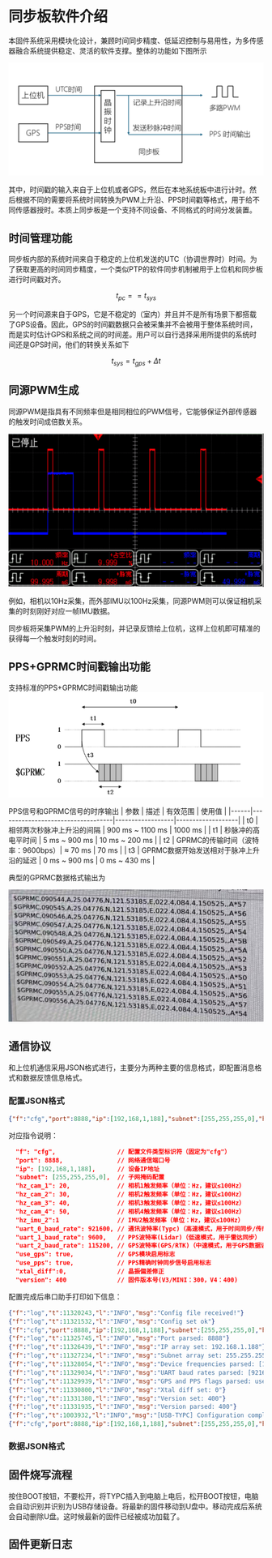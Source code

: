 # 同步板软件介绍

本固件系统采用模块化设计，兼顾时间同步精度、低延迟控制与易用性，为多传感器融合系统提供稳定、灵活的软件支撑。整体的功能如下图所示

![alt text](../picture/sync.png)

其中，时间戳的输入来自于上位机或者GPS，然后在本地系统板中进行计时。然后根据不同的需要将系统时间转换为PWM上升沿、PPS时间戳等格式，用于给不同传感器授时。本质上同步板是一个支持不同设备、不同格式的时间分发装置。


## 时间管理功能

同步板内部的系统时间来自于稳定的上位机发送的UTC（协调世界时）时间。为了获取更高的时间同步精度，一个类似PTP的软件同步机制被用于上位机和同步板进行时间戳对齐。

$$
t_{pc} == t_{sys}
$$

另一个时间源来自于GPS，它是不稳定的（室内）并且并不是所有场景下都搭载了GPS设备。因此，GPS的时间戳数据只会被采集并不会被用于整体系统时间，而是实时估计GPS和系统之间的时间差。用户可以自行选择采用所提供的系统时间还是GPS时间，他们的转换关系如下

$$
t_{sys} = t_{gps} + \Delta t
$$


## 同源PWM生成

同源PWM是指具有不同频率但是相同相位的PWM信号，它能够保证外部传感器的触发时间成倍数关系。

![alt text](../picture/align.png)

例如，相机以10Hz采集，而外部IMU以100Hz采集，同源PWM则可以保证相机采集的时刻刚好对应一帧IMU数据。

同步板将采集PWM的上升沿时刻，并记录反馈给上位机，这样上位机即可精准的获得每一个触发时刻的时间。

## PPS+GPRMC时间戳输出功能

支持标准的PPS+GPRMC时间戳输出功能
![alt text](../picture/pps.png)

PPS信号和GPRMC信号的时序输出
| 参数 | 描述                              | 有效范围         | 使用值            |
|------|-----------------------------------|------------------|-------------------|
| t0   | 相邻两次秒脉冲上升沿的间隔        | 900 ms ~ 1100 ms | 1000 ms           |
| t1   | 秒脉冲的高电平时间                | 5 ms ~ 900 ms    | 10 ms ~ 200 ms    |
| t2   | GPRMC的传输时间（波特率：9600bps）| ≈ 70 ms          | 70 ms             |
| t3   | GPRMC数据开始发送相对于脉冲上升沿的延迟 | 0 ms ~ 900 ms    | 0 ms ~ 430 ms     |

典型的GPRMC数据格式输出为

![alt text](../picture/gprmc.jpg)

## 通信协议

和上位机通信采用JSON格式进行，主要分为两种主要的信息格式，即配置消息格式和数据反馈信息格式。

### 配置JSON格式


```json lines
{"f":"cfg","port":8888,"ip":[192,168,1,188],"subnet":[255,255,255,0],"hz_cam_1":1,"hz_cam_2":2,"hz_cam_3":4,"hz_cam_4":8,"hz_imu_2":10,"xtal_diff":0,"uart_0_baud_rate":921600,"uart_1_baud_rate":9600,"uart_2_baud_rate":115200,"use_gps":true,"use_pps":true,"version":400}\n
```
对应指令说明：
```json
  "f": "cfg",                 // 配置文件类型标识符（固定为"cfg"）
  "port": 8888,               // 网络通信端口号
  "ip": [192,168,1,188],      // 设备IP地址
  "subnet": [255,255,255,0],  // 子网掩码配置
  "hz_cam_1": 20,             // 相机1触发频率（单位：Hz，建议≤100Hz）
  "hz_cam_2": 30,             // 相机2触发频率（单位：Hz，建议≤100Hz）
  "hz_cam_3": 40,             // 相机3触发频率（单位：Hz，建议≤100Hz）
  "hz_cam_4": 50,             // 相机4触发频率（单位：Hz，建议≤100Hz）
  "hz_imu_2":1                // IMU2触发频率（单位：Hz，建议≤100Hz）
  "uart_0_baud_rate": 921600, // 通讯波特率(Typc)（高速模式，用于时间同步/传感器数据）
  "uart_1_baud_rate": 9600,   // PPS波特率(Lidar)（低速模式，用于雷达同步）
  "uart_2_baud_rate": 115200, // GPS波特率(GPS/RTK)（中速模式，用于GPS数据读取）
  "use_gps": true,            // GPS模块启用标志
  "use_pps": true,            // PPS精确时钟同步信号启用标志
  "xtal_diff":0,              // 晶振偏差修正
  "version": 400              // 固件版本号(V3/MINI：300，V4：400)
```
配置完成后串口助手打印如下信息：
```json
{"f":"log","t":11320243,"l":"INFO","msg":"Config file received!"}
{"f":"log","t":11321532,"l":"INFO","msg":"Config set ok"}
{"f":"cfg","port":8888,"ip":[192,168,1,188],"subnet":[255,255,255,0],"hz_cam_1":1,"hz_cam_2":2,"hz_cam_3":4,"hz_cam_4":8,"hz_imu_2":10,"xtal_diff":0,"uart_0_baud_rate":921600,"uart_1_baud_rate":9600,"uart_2_baud_rate":115200,"use_gps":true,"use_pps":true,"version":400}
{"f":"log","t":11325745,"l":"INFO","msg":"Port parsed: 8888"}
{"f":"log","t":11326439,"l":"INFO","msg":"IP array set: 192.168.1.188"}
{"f":"log","t":11327234,"l":"INFO","msg":"Subnet array set: 255.255.255.0"}
{"f":"log","t":11328054,"l":"INFO","msg":"Device frequencies parsed: [1, 2, 4, 8, 10]"}
{"f":"log","t":11329034,"l":"INFO","msg":"UART baud rates parsed: [921600, 9600, 115200]"}
{"f":"log","t":11329939,"l":"INFO","msg":"GPS and PPS flags parsed: use_gps:1, use_pps:1"}
{"f":"log","t":11330800,"l":"INFO","msg":"Xtal diff set: 0"}
{"f":"log","t":11331380,"l":"INFO","msg":"Version set: 400"}
{"f":"log","t":11331935,"l":"INFO","msg":"Version parsed: 400"}
{"f":"log","t":1003932,"l":"INFO","msg":"[USB-TYPC] Configuration complete! baudrate:921600"}
{"f":"cfg","port":8888,"ip":[192,168,1,188],"subnet":[255,255,255,0],"hz_cam_1":1,"hz_cam_2":2,"hz_cam_3":4,"hz_cam_4":8,"hz_imu_2":10,"xtal_diff":0,"uart_0_baud_rate":921600,"uart_1_baud_rate":9600,"uart_2_baud_rate":115200,"use_gps":true,"use_pps":true,"version":400}
```


### 数据JSON格式



## 固件烧写流程

按住BOOT按钮，不要松开，将TYPC插入到电脑上电后，松开BOOT按钮，电脑会自动识别并识别为USB存储设备。将最新的固件移动到U盘中。移动完成后系统会自动删除U盘。这时候最新的固件已经被成功加载了。


## 固件更新日志


